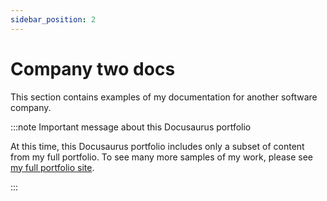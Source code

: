 ```yaml
---
sidebar_position: 2
---
```


# Company two docs

This section contains examples of my documentation for another software company.

:::note Important message about this Docusaurus portfolio

At this time, this Docusaurus portfolio includes only a subset of content from my full portfolio. To see many more samples of my work, please see [my full portfolio site](https://lookatthem-tech.github.io/portfolio005/Content/Topics/HomePgG.htm).

:::
